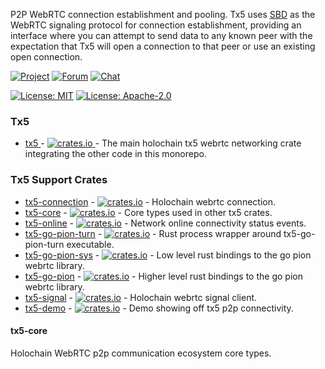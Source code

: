 <!--
  -- AUTOGENERATED WARNING --
  If this file is not crates/tx5-core/src/README.tpl
  then it is autogenerated and will be replaced
  the next time make is run.
-->

P2P WebRTC connection establishment and pooling. Tx5 uses [SBD](https://github.com/holochain/sbd) as the WebRTC signaling protocol for connection establishment, providing an interface where you can attempt to send data to any known peer with the expectation that Tx5 will open a connection to that peer or use an existing open connection.

[![Project](https://img.shields.io/badge/project-holochain-blue)](http://holochain.org/)
[![Forum](https://img.shields.io/badge/chat-forum%2eholochain%2enet-blue)](https://forum.holochain.org)
[![Chat](https://img.shields.io/badge/chat-chat%2eholochain%2enet-blue)](https://chat.holochain.org)

[![License: MIT](https://img.shields.io/badge/License-MIT-blue)](https://opensource.org/licenses/MIT)
[![License: Apache-2.0](https://img.shields.io/badge/License-Apache%202.0-blue)](https://www.apache.org/licenses/LICENSE-2.0)

### Tx5

- [ tx5 ](https://github.com/holochain/tx5/tree/main/crates/tx5-core) - [ ![crates.io](https://img.shields.io/crates/v/tx5) ](https://crates.io/crates/tx5) - The main holochain tx5 webrtc networking crate integrating the other code in this monorepo.

### Tx5 Support Crates

- [tx5-connection](https://github.com/holochain/tx5/tree/main/crates/tx5-connection) - [![crates.io](https://img.shields.io/crates/v/tx5-connection)](https://crates.io/crates/tx5-connection) - Holochain webrtc connection.
- [tx5-core](https://github.com/holochain/tx5/tree/main/crates/tx5-core) - [![crates.io](https://img.shields.io/crates/v/tx5-core)](https://crates.io/crates/tx5-core) - Core types used in other tx5 crates.
- [tx5-online](https://github.com/holochain/tx5/tree/main/crates/tx5-online) - [![crates.io](https://img.shields.io/crates/v/tx5-online)](https://crates.io/crates/tx5-online) - Network online connectivity status events.
- [tx5-go-pion-turn](https://github.com/holochain/tx5/tree/main/crates/tx5-go-pion-turn) - [![crates.io](https://img.shields.io/crates/v/tx5-go-pion-turn)](https://crates.io/crates/tx5-go-pion-turn) - Rust process wrapper around tx5-go-pion-turn executable.
- [tx5-go-pion-sys](https://github.com/holochain/tx5/tree/main/crates/tx5-go-pion-sys) - [![crates.io](https://img.shields.io/crates/v/tx5-go-pion-sys)](https://crates.io/crates/tx5-go-pion-sys) - Low level rust bindings to the go pion webrtc library.
- [tx5-go-pion](https://github.com/holochain/tx5/tree/main/crates/tx5-go-pion) - [![crates.io](https://img.shields.io/crates/v/tx5-go-pion)](https://crates.io/crates/tx5-go-pion) - Higher level rust bindings to the go pion webrtc library.
- [tx5-signal](https://github.com/holochain/tx5/tree/main/crates/tx5-signal) - [![crates.io](https://img.shields.io/crates/v/tx5-signal)](https://crates.io/crates/tx5-signal) - Holochain webrtc signal client.
- [tx5-demo](https://github.com/holochain/tx5/tree/main/crates/tx5-demo) - [![crates.io](https://img.shields.io/crates/v/tx5-demo)](https://crates.io/crates/tx5-demo) - Demo showing off tx5 p2p connectivity.

<!-- cargo-rdme start -->

#### tx5-core

Holochain WebRTC p2p communication ecosystem core types.

<!-- cargo-rdme end -->
